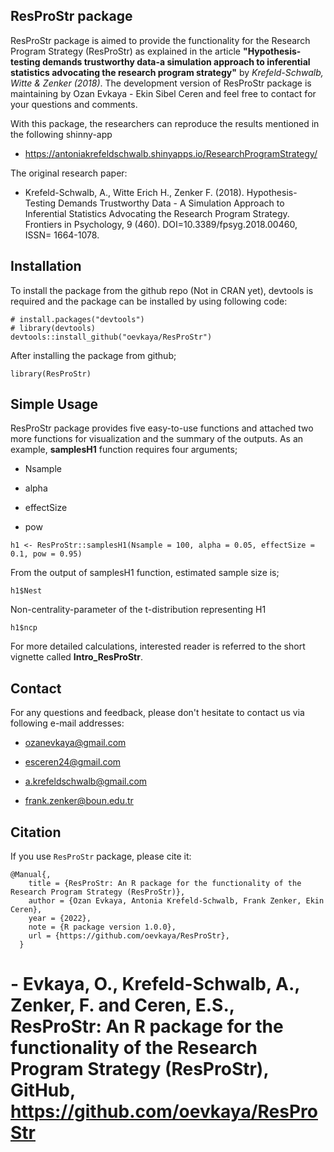 ## ResProStr package

ResProStr package is aimed to provide the functionality for the Research Program Strategy (ResProStr) as explained in the article **"Hypothesis-testing demands trustworthy data-a simulation approach to inferential statistics advocating the research program strategy"** by *Krefeld-Schwalb, Witte & Zenker (2018)*. The development version of ResProStr package is maintaining by Ozan Evkaya - Ekin Sibel Ceren and feel free to contact for your questions and comments. 

With this package, the researchers can reproduce the results mentioned in the following shinny-app 

- https://antoniakrefeldschwalb.shinyapps.io/ResearchProgramStrategy/

The original research paper: 

- Krefeld-Schwalb, A., Witte Erich H., Zenker F. (2018). Hypothesis-Testing Demands Trustworthy Data - A Simulation Approach to Inferential Statistics Advocating the Research Program Strategy. Frontiers in Psychology, 9 (460). DOI=10.3389/fpsyg.2018.00460, ISSN= 1664-1078.


## Installation 

To install the package from the github repo (Not in CRAN yet), devtools is required and the package can be installed by using following code:


```{r install}
# install.packages("devtools")
# library(devtools)
devtools::install_github("oevkaya/ResProStr")
```

After installing the package from github;

```{r setup}
library(ResProStr)
```

## Simple Usage

ResProStr package provides five easy-to-use functions and attached two more functions for visualization and the summary of the outputs. As an example, **samplesH1** function requires four arguments; 

- Nsample

- alpha

- effectSize

- pow

```{r example}
h1 <- ResProStr::samplesH1(Nsample = 100, alpha = 0.05, effectSize = 0.1, pow = 0.95)
```

From the output of samplesH1 function, estimated sample size is; 

```{r sample}
h1$Nest
```

Non-centrality-parameter of the t-distribution representing H1

```{r ncpar}
h1$ncp
```

For more detailed calculations, interested reader is referred to the short vignette called **Intro_ResProStr**.

## Contact 

For any questions and feedback, please don't hesitate to contact us via following e-mail addresses:

* ozanevkaya@gmail.com

* esceren24@gmail.com

* a.krefeldschwalb@gmail.com

* frank.zenker@boun.edu.tr

## Citation 

If you use `ResProStr` package, please cite it:

```
@Manual{,
    title = {ResProStr: An R package for the functionality of the Research Program Strategy (ResProStr)},
    author = {Ozan Evkaya, Antonia Krefeld-Schwalb, Frank Zenker, Ekin Ceren},
    year = {2022},
    note = {R package version 1.0.0},
    url = {https://github.com/oevkaya/ResProStr},
  }
```

# - Evkaya, O., Krefeld-Schwalb, A., Zenker, F. and Ceren, E.S., ResProStr: An R package for the functionality of the Research Program Strategy (ResProStr), GitHub, https://github.com/oevkaya/ResProStr




